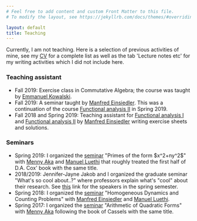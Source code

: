 ```yaml
---
# Feel free to add content and custom Front Matter to this file.
# To modify the layout, see https://jekyllrb.com/docs/themes/#overriding-theme-defaults

layout: default
title: Teaching
---
```


Currently, I am not teaching.
Here is a selection of previous activities of mine, 
see my [CV](cv_AW.pdf) for a complete list as well as the tab 'Lecture notes etc' for my writing activities which I did not include here.

<h3>Teaching assistant</h3>
<ul>
<li>Fall 2019: Exercise class in Commutative Algebra; the course was taught by <a href="https://people.math.ethz.ch/~kowalski/">Emmanuel Kowalski</a>.</li>
<li>Fall 2019: A seminar taught by <a href="https://people.math.ethz.ch/~einsiedl/">Manfred Einsiedler</a>. 
This was a continuation of the course <a href="https://metaphor.ethz.ch/x/2019/fs/401-3462-00L/">Functional analysis II</a> in Spring 2019.</li>
<li>Fall 2018 and Spring 2019: Teaching assistant for <a href="https://metaphor.ethz.ch/x/2018/hs/401-3461-00L/">Functional analysis I</a> and <a href="https://metaphor.ethz.ch/x/2019/fs/401-3462-00L/">Functional analysis II</a> by <a href="https://people.math.ethz.ch/~einsiedl/">Manfred Einsiedler</a> writing exercise sheets and solutions.</li>
</ul>

<h3>Seminars</h3>
<ul>
<li>Spring 2019: I organized the <a href="https://metaphor.ethz.ch/x/2019/fs/401-3110-19L/">seminar</a> 
"Primes of the form $x^2+ny^2$" with <a href="https://people.math.ethz.ch/~menashea/">Menny Aka</a> and <a href="https://manuelluethi.github.io/">Manuel Luethi</a> that roughly treated the first half of D.A. Cox' book with the same title.</li>
<li>2018/2019: <a>Jennifer-Jayne Jakob</a> and I organized the graduate seminar "What's so cool about..?" where professors explain what's "cool" about their research. 
See <a href="https://math.ethz.ch/news-and-events/events/research-seminars/whats-so-cool-about.html?s=hs18">this</a> link for the speakers in the spring semester.</li>
<li>Spring 2018: I organized the <a href="https://metaphor.ethz.ch/x/2018/fs/401-3370-67L/">seminar</a> "Homogeneous Dynamics and Counting Problems" with 
<a href="https://people.math.ethz.ch/~einsiedl/">Manfred Einsiedler</a> and <a href="https://manuelluethi.github.io/">Manuel Luethi</a>.</li>
<li>Spring 2017: I organized the <a href="https://metaphor.ethz.ch/x/2017/fs/401-3370-17L/">seminar</a> "Arithmetic of Quadratic Forms" 
with <a href="https://people.math.ethz.ch/~menashea/">Menny Aka</a> following the book of Cassels with the same title.</li>
</ul>


